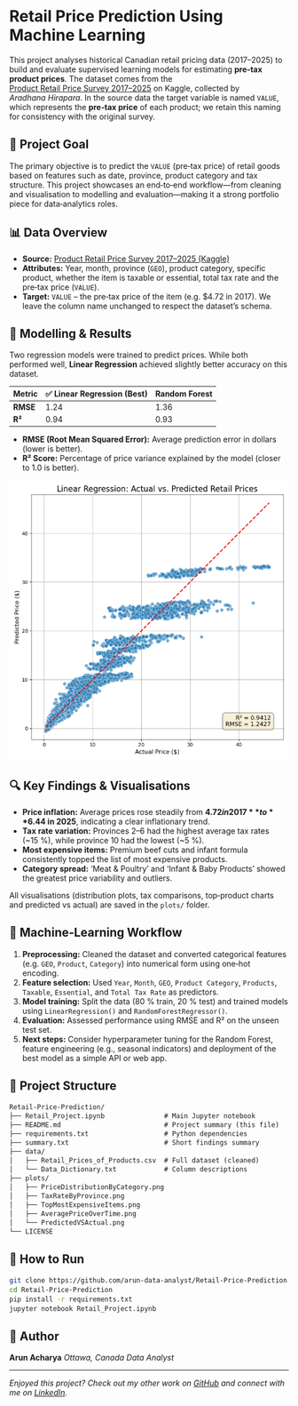 # Retail Price Prediction Using Machine Learning

This project analyses historical Canadian retail pricing data (2017–2025) to build and evaluate supervised learning models for estimating **pre‑tax product prices**.  The dataset comes from the [Product Retail Price Survey 2017–2025](https://www.kaggle.com/datasets/aradhanahirapara/product-retail-price-survey-2017-2025) on Kaggle, collected by *Aradhana Hirapara*.  In the source data the target variable is named `VALUE`, which represents the **pre‑tax price** of each product; we retain this naming for consistency with the original survey.

## 🎯 Project Goal

The primary objective is to predict the `VALUE` (pre‑tax price) of retail goods based on features such as date, province, product category and tax structure.  This project showcases an end‑to‑end workflow—from cleaning and visualisation to modelling and evaluation—making it a strong portfolio piece for data‑analytics roles.

## 📊 Data Overview

- **Source:** [Product Retail Price Survey 2017–2025 (Kaggle)](https://www.kaggle.com/datasets/aradhanahirapara/product-retail-price-survey-2017-2025)
- **Attributes:** Year, month, province (`GEO`), product category, specific product, whether the item is taxable or essential, total tax rate and the pre‑tax price (`VALUE`).
- **Target:** `VALUE` – the pre‑tax price of the item (e.g. $4.72 in 2017).  We leave the column name unchanged to respect the dataset’s schema.

## 🧐 Modelling & Results

Two regression models were trained to predict prices.  While both performed well, **Linear Regression** achieved slightly better accuracy on this dataset.

| Metric | ✅ Linear Regression (Best) | Random Forest |
| :--- | :--- | :--- |
| **RMSE** | 1.24 | 1.36 |
| **R²** | 0.94 | 0.93 |

- **RMSE (Root Mean Squared Error):** Average prediction error in dollars (lower is better).
- **R² Score:** Percentage of price variance explained by the model (closer to 1.0 is better).

![Predicted vs Actual Prices Plot](plots/PredictedVSActual.png)

## 🔍 Key Findings & Visualisations

- **Price inflation:** Average prices rose steadily from **$4.72 in 2017** to **$6.44 in 2025**, indicating a clear inflationary trend.
- **Tax rate variation:** Provinces 2–6 had the highest average tax rates (~15 %), while province 10 had the lowest (~5 %).
- **Most expensive items:** Premium beef cuts and infant formula consistently topped the list of most expensive products.
- **Category spread:** ‘Meat & Poultry’ and ‘Infant & Baby Products’ showed the greatest price variability and outliers.

All visualisations (distribution plots, tax comparisons, top‑product charts and predicted vs actual) are saved in the `plots/` folder.

## 🤖 Machine‑Learning Workflow

1. **Preprocessing:** Cleaned the dataset and converted categorical features (e.g. `GEO`, `Product`, `Category`) into numerical form using one‑hot encoding.
2. **Feature selection:** Used `Year`, `Month`, `GEO`, `Product Category`, `Products`, `Taxable`, `Essential`, and `Total Tax Rate` as predictors.
3. **Model training:** Split the data (80 % train, 20 % test) and trained models using `LinearRegression()` and `RandomForestRegressor()`.
4. **Evaluation:** Assessed performance using RMSE and R² on the unseen test set.
5. **Next steps:** Consider hyperparameter tuning for the Random Forest, feature engineering (e.g., seasonal indicators) and deployment of the best model as a simple API or web app.

## 💽 Project Structure

```
Retail-Price-Prediction/
├── Retail_Project.ipynb               # Main Jupyter notebook
├── README.md                          # Project summary (this file)
├── requirements.txt                   # Python dependencies
├── summary.txt                        # Short findings summary
├── data/
│   ├── Retail_Prices_of_Products.csv  # Full dataset (cleaned)
│   └── Data_Dictionary.txt            # Column descriptions
├── plots/
│   ├── PriceDistributionByCategory.png
│   ├── TaxRateByProvince.png
│   ├── TopMostExpensiveItems.png
│   ├── AveragePriceOverTime.png
│   └── PredictedVSActual.png
└── LICENSE
```

## 🚀 How to Run

```bash
git clone https://github.com/arun-data-analyst/Retail-Price-Prediction.git
cd Retail-Price-Prediction
pip install -r requirements.txt
jupyter notebook Retail_Project.ipynb
```

## 👤 Author

**Arun Acharya**
*Ottawa, Canada*
*Data Analyst*

---

*Enjoyed this project? Check out my other work on [GitHub](https://github.com/arun-data-analyst) and connect with me on [LinkedIn](https://www.linkedin.com/in/arun-acharya-26077a362).*
